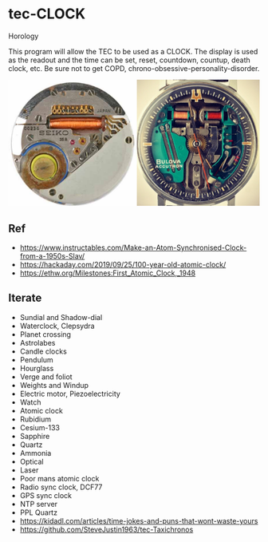 # tec-CLOCK

Horology

This program will allow the TEC to be used as a CLOCK. The display is used as the readout and the time can be set, reset, countdown, countup, death clock, etc.
Be sure not to get COPD, chrono-obsessive-personality-disorder.

![](https://github.com/SteveJustin1963/tec-CLOCK/blob/master/pics/111.png)

## Ref
- https://www.instructables.com/Make-an-Atom-Synchronised-Clock-from-a-1950s-Slav/
- https://hackaday.com/2019/09/25/100-year-old-atomic-clock/
- https://ethw.org/Milestones:First_Atomic_Clock,_1948



## Iterate
 - Sundial and Shadow-dial
 - Waterclock, Clepsydra 
 - Planet crossing
 - Astrolabes
 - Candle clocks
 - Pendulum
 - Hourglass
 - Verge and foliot
 - Weights and Windup 
 - Electric motor, Piezoelectricity 
 - Watch
 - Atomic clock
 - Rubidium
 - Cesium-133   
 - Sapphire
 - Quartz
 - Ammonia
 - Optical
 - Laser
 - Poor mans atomic clock
 - Radio sync clock, DCF77 
 - GPS sync clock
 - NTP server
 - PPL Quartz
 - https://kidadl.com/articles/time-jokes-and-puns-that-wont-waste-yours
 - https://github.com/SteveJustin1963/tec-Taxichronos
 
